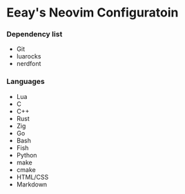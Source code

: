 # Eeay's Neovim Configuratoin

### Dependency list
- Git
- luarocks
- nerdfont

### Languages
- Lua
- C
- C++
- Rust
- Zig
- Go
- Bash
- Fish
- Python
- make
- cmake
- HTML/CSS
- Markdown
